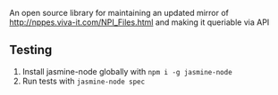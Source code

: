 An open source library for maintaining an updated mirror of http://nppes.viva-it.com/NPI_Files.html and making it queriable via API

Testing
-------

1.  Install jasmine-node globally with `npm i -g jasmine-node`
2.  Run tests with `jasmine-node spec`
